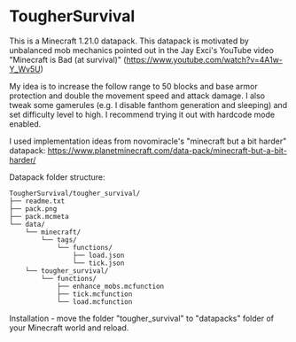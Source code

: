 # TougherSurvival

This is a Minecraft 1.21.0 datapack. This datapack is motivated by unbalanced mob mechanics pointed out in the Jay Exci's YouTube video "Minecraft is Bad (at survival)" (https://www.youtube.com/watch?v=4A1w-Y_Wv5U)

My idea is to increase the follow range to 50 blocks and base armor protection and double the movement speed and attack damage. I also tweak some gamerules (e.g. I disable fanthom generation and sleeping) and set difficulty level to high. I recommend trying it out with hardcode mode enabled.

I used implementation ideas from novomiracle's "minecraft but a bit harder" datapack: https://www.planetminecraft.com/data-pack/minecraft-but-a-bit-harder/

Datapack folder structure:
```
TougherSurvival/tougher_survival/
├── readme.txt
├── pack.png
├── pack.mcmeta
└── data/
    └── minecraft/
        └── tags/
            └── functions/
                ├── load.json
                └── tick.json
    └── tougher_survival/
        └── functions/
            ├── enhance_mobs.mcfunction
            ├── tick.mcfunction
            └── load.mcfunction
```

Installation - move the folder "tougher_survival" to "datapacks" folder of your Minecraft world and reload.
